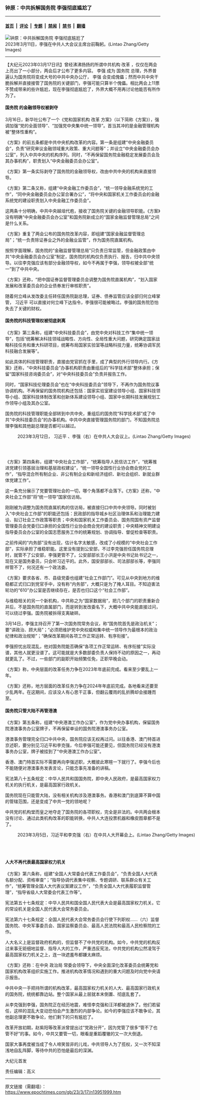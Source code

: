 ### 钟原：中共拆解国务院 李强彻底尴尬了

---

#### [首页](../../../..?n13951999) &nbsp;|&nbsp; [评论](../../../../../epoch-comment?n13951999) &nbsp;|&nbsp; [专题](../../../../../epoch-special?n13951999) &nbsp;|&nbsp; [禁闻](../../../../../epoch-news?n13951999) &nbsp;|&nbsp; [禁书](../../../../../books?n13951999) &nbsp;|&nbsp; [翻墙](https://github.com/gfw-breaker/nogfw/blob/master/README.md?n13951999)


<div><img alt="钟原：中共拆解国务院 李强彻底尴尬了" class="attachment-djy_600_400 size-djy_600_400 wp-post-image" src="https://i.epochtimes.com/assets/uploads/2023/03/id13952002-GettyImages-1472707391_light-600x400.jpg"/>
<div class="caption">
 2023年3月11日，李强在中共人大会议主席台前鞠躬。(Lintao Zhang/Getty Images)
</div></div><hr/><div class="post_content" id="artbody" itemprop="articleBody">
 <!-- article content begin -->
 <p>
  【大纪元2023年03月17日讯】曾经沸沸扬扬的所谓中共机构
  <ok href="https://www.epochtimes.com/gb/tag/%E6%94%B9%E9%9D%A9.html">
   改革
  </ok>
  ，仅仅在两会上亮出了一小部分，两会后才公布了更多内容。
  <ok href="https://www.epochtimes.com/gb/tag/%E6%9D%8E%E5%BC%BA.html">
   李强
  </ok>
  成为
  <ok href="https://www.epochtimes.com/gb/tag/%E5%9B%BD%E5%8A%A1%E9%99%A2.html">
   国务院
  </ok>
  总理，外界普遍认为国务院将变成大号的中共中央办公厅，
  <ok href="https://www.epochtimes.com/gb/tag/%E6%9D%8E%E5%BC%BA.html">
   李强
  </ok>
  会变成傀儡；然而中共中央干脆拆解并直接接管了国务院的关键部门，李强可能只算半个傀儡。相比两会上11票不赞成带来的些许尴尬，现在李强彻底尴尬了，外界大概不用再讨论他能否有所作为了。
 </p>
 <h4>
  <ok href="https://www.epochtimes.com/gb/tag/%E5%9B%BD%E5%8A%A1%E9%99%A2.html">
   国务院
  </ok>
  的金融领导权被剥夺
 </h4>
 <p>
  3月16日，新华社公布了一个《党和国家机构
  <ok href="https://www.epochtimes.com/gb/tag/%E6%94%B9%E9%9D%A9.html">
   改革
  </ok>
  方案》（以下简称《方案》），强调加强“党的全面领导”、“加强党中央集中统一领导”。首当其冲的是金融管理机构被“整体性重构”。
 </p>
 <p>
  《方案》的前五条都是中共中央机构改革的内容。第一条是组建“中央金融委员会”，负责“研究审议金融领域重大政策、重大问题等”；并设立“中央金融委员会办公室”，列入中共中央的机构序列。同时，“不再保留国务院金融稳定发展委员会及其办事机构”，职责划入“中央金融委员会办公室”。
 </p>
 <p>
  《方案》第一条实际剥夺了国务院的金融领导权，改由中共中央的机构来直接领导。
 </p>
 <p>
  《方案》第二条又称，组建“中央金融工作委员会”，“统一领导金融系统党的工作”，“同中央金融委员会办公室合署办公”，“将中央和国家机关工作委员会的金融系统党的建设职责划入中央金融工作委员会”。
 </p>
 <p>
  这两条十分明确，中共中央越俎代庖，接收了国务院关键的金融领导职能。《方案》没有明确“中央金融委员会办公室”和国务院新成立的“国家金融监督管理总局”之间是什么关系。
 </p>
 <p>
  《方案》重复了两会公布的国务院改革内容，即组建“国家金融监督管理总局”；“统一负责除证券业之外的金融业监管”，作为国务院直属机构。
 </p>
 <p>
  按照字面理解，国务院的“金融监督管理总局”只负责日常监管，但金融政策由中共“中央金融委员会办公室”制定，国务院的机构仅负责执行、报告，归中共中央领导。以往李克强应该有部分金融领导权，如今不再属于李强，领导权被全部“统一”到了中共中央。
 </p>
 <p>
  《方案》还称，“把中国证券监督管理委员会调整为国务院直属机构”，“划入国家发展和改革委员会的企业债券发行审核职责”。
 </p>
 <p>
  随着何立峰从发改委主任转任国务院副总理，证券、债券监管应该全部归何立峰掌管，
  <ok href="https://www.epochtimes.com/gb/tag/%E4%B9%A0%E8%BF%91%E5%B9%B3.html">
   习近平
  </ok>
  可以直接对何立峰下达指令，李强很可能被略过。李强的国务院恐怕失去了关键的财权。
 </p>
 <h4>
  国务院的科技管理权被彻底剥离
 </h4>
 <p>
  《方案》第三条称，组建“中央科技委员会”，由党中央对科技工作“集中统一领导”，包括“统筹解决科技领域战略性、方向性、全局性重大问题，研究确定国家战略科技任务和重大科研项目，统筹布局国家实验室等战略科技力量，统筹协调军民科技融合发展等”。
 </p>
 <p>
  如此具体的科技管理职责，直接由党官抓在手里，成了典型的外行领导内行。《方案》还称，“中央科技委员会”办事机构职责由重组后的“科学技术部”整体承担；保留“国家科技咨询委员会”，对“中央科技委员会”负责并报告工作。
 </p>
 <p>
  同时，“国家科技伦理委员会”也在“中央科技委员会”领导下，不再作为国务院议事协调机构。不再保留的国务院机构还包括：国家实验室建设领导小组、国家科技领导小组、国家科技体制改革和创新体系建设领导小组、国家中长期科技发展规划工作领导小组及其办公室。
 </p>
 <p>
  国务院的科技管理职能全部转到中共中央，重组后的国务院“科学技术部”成了中共“中央科技委员会”的办事机构。中共中央直接管理国务院的部门，不知国务院总理李强和其他副总理是否都可以越过。
 </p>
 <figure aria-describedby="caption-attachment-13952007" class="wp-caption aligncenter" id="attachment_13952007" style="width: 600px">
  <ok href="https://i.epochtimes.com/assets/uploads/2023/03/id13952007-GettyImages-1248048584.jpg" target="_blank">
   <img alt="" class="size-large wp-image-13952007" src="https://i.epochtimes.com/assets/uploads/2023/03/id13952007-GettyImages-1248048584-600x338.jpg"/>
  </ok>
  <br/><figcaption class="wp-caption-text" id="caption-attachment-13952007">
   2023年3月12日，
   <ok href="https://www.epochtimes.com/gb/tag/%E4%B9%A0%E8%BF%91%E5%B9%B3.html">
    习近平
   </ok>
   、李强（右）在中共人大会议上。(Lintao Zhang/Getty Images)
  </figcaption><br/>
 </figure><br/>
 <p>
  《方案》第四条称，组建“中央社会工作部”，“统筹指导人民信访工作”，“统筹推进党建引领基层治理和基层政权建设”，“统一领导全国性行业协会商会党的工作”，“指导混合所有制企业、非公有制企业和新经济组织、新社会组织、新就业群体党建工作”。
 </p>
 <p>
  这一条充分展示了党要管理社会的一切，哪个角落都不会落下。《方案》还称，“中央社会工作部”将“统一领导”国家信访局。
 </p>
 <p>
  刚刚被为调整为国务院直属机构的信访局，被直接归口中共中央领导。同时被划入“中央社会工作部”的职能还包括：民政部的指导城乡社区治理体系和治理能力建设、拟订社会工作政策等职责；中央和国家机关工作委员会、国务院国有资产监督管理委员会党委归口承担的全国性行业协会商会党的建设职责；中央精神文明建设指导委员会办公室的全国志愿服务工作的统筹规划、协调指导、督促检查等职责。
 </p>
 <p>
  之前传闻的“内务部”没有出现，估计名字太敏感，改成了小规模的“中央社会工作部”，实际承担了维稳职能。这里没有提到公安部，不过李克强担任国务院总理时，就管不了公安部，李强更管不了。公安部部长王小洪是中央书记处书记之一，现在又是国务委员，只会听习近平的。此外，国安部部长、司法部部长等，李强同样管不了，何况还有一个政法委。
 </p>
 <p>
  《方案》要求各省、市、县级党委也组建“社会工作部门”。可见从中央到地方的维稳都正式归口到党官手中，没有称“内务部”，大概只是为了掩人耳目。不知迫害法轮功的“610”办公室是否继续存在，是否也归口这个“社会工作部”。
 </p>
 <p>
  与维稳相关的另一个新机构，中共称之为“国家数据局”，把几个部门的职责重新合并后，不是国务院的直属部门，而是转到发改委名下，大概中共中央能直接过问，可以绕过李强。国务院被拆得支离破碎。
 </p>
 <p>
  3月14日，李强主持召开了第一次国务院常务会议，称“国务院首先是政治机关”；要“讲政治、顾大局”；“必须把维护党中央权威和集中统一领导作为最根本的政治纪律和政治规矩”；“确保改革期间各项工作正常运转、有序衔接”。
 </p>
 <p>
  李强担忧出现混乱，他对国务院能否确保“各项工作正常运转、有序衔接”实际没谱，其他人就更没谱了。这可能就是大多数部委负责人保持不动的原因之一，再动就更乱了。不过，一些部门的副职开始频繁任免，正职早晚会动。
 </p>
 <p>
  《方案》称，中央层面的改革任务力争在2023年年底前完成。看来至少要乱上一年。
 </p>
 <p>
  《方案》还称，地方层面的改革任务力争在2024年年底前完成。各地看来还要至少乱两年。在这期间，应该没人有心思干正事，但翻云覆雨的乱折腾却会接踵而至。
 </p>
 <h4>
  国务院只管大陆不再管港澳
 </h4>
 <p>
  《方案》第五条称，组建“中央港澳工作办公室”，作为党中央办事机构，保留国务院港澳事务办公室牌子，不再保留单设的国务院港澳事务办公室。
 </p>
 <p>
  港澳事务管理完全归口中共中央，国务院应该无权再过问。以往香港、澳门特首进京述职，要分别见习近平和李克强，今后李强可能还要见，但国务院已经没有港澳事务办公室，牌子被挂到了“中央港澳工作办公室”。
 </p>
 <p>
  香港、澳门特首实际不需要再向李强述职，大概彼此寒暄一下就行了。李强今后也不能随便对港澳事务发表言论，只能念事先准备的讲稿。
 </p>
 <p>
  宪法第八十五条规定：中华人民共和国国务院，即中央人民政府，是最高国家权力机关的执行机关，是最高国家行政机关。
 </p>
 <p>
  国务院现在只能管大陆，没有相关机构涉及港澳事务。香港和澳门到底算不算中国的管辖范围，还是变成了中共一党的领地呢？
 </p>
 <p>
  中共党的机构堂而皇之地夺走了国务院的各项职权，完全是非法的。中共两会根本没有讨论、通过此类机构改革的职能转换，中共人大连投票机器和橡皮图章都不是了。
 </p>
 <figure aria-describedby="caption-attachment-13952008" class="wp-caption aligncenter" id="attachment_13952008" style="width: 600px">
  <ok href="https://i.epochtimes.com/assets/uploads/2023/03/id13952008-GettyImages-1471369470_light.jpg" target="_blank">
   <img alt="" class="size-large wp-image-13952008" src="https://i.epochtimes.com/assets/uploads/2023/03/id13952008-GettyImages-1471369470_light-600x400.jpg"/>
  </ok>
  <br/><figcaption class="wp-caption-text" id="caption-attachment-13952008">
   2023年3月5日，习近平和李克强（右）在中共人大开幕会上。(Lintao Zhang/Getty Images)
  </figcaption><br/>
 </figure><br/>
 <h4>
  人大不再代表最高国家权力机关
 </h4>
 <p>
  《方案》第六条称，组建“全国人大常委会代表工作委员会”，“负责全国人大代表名额分配、资格审查”；“指导协调代表集中视察、专题调研、联系群众有关工作”，“统筹管理全国人大代表议案建议工作”，“负责全国人大代表履职监督管理”，“指导省级人大常委会代表工作等”。
 </p>
 <p>
  宪法第五十七条规定：中华人民共和国全国人民代表大会是最高国家权力机关。它的常设机关是全国人民代表大会常务委员会。
 </p>
 <p>
  宪法第六十七条规定：全国人民代表大会常务委员会行使下列职权……（六）监督国务院、中央军事委员会、国家监察委员会、最高人民法院和最高人民检察院的工作。
 </p>
 <p>
  人大名义上是监督政府机构的，但监督不了中共党的机构。如今，中共党的机构反过来事无钜细地监督、指导人大的工作，严重违反宪法，中共党的机构公然凌驾于最高国家权力机关之上，连一块遮羞布都嫌太麻烦。
 </p>
 <p>
  《方案》还称：在中央
  <ok href="https://www.epochtimes.com/gb/tag/%E6%94%BF%E6%B2%BB%E5%B1%80.html">
   政治局
  </ok>
  常委会领导下，中央全面深化改革委员会统筹党和国家机构改革组织实施工作。推进机构改革情况和遇到的重大问题及时向党中央请示报告。
 </p>
 <p>
  中共中央一手把持所谓的机构改革，最高国家权力机关的人大、最高国家行政机关的国务院，统统都靠边站。整个国家从最上层就本末倒置、彻底乱套了。
 </p>
 <p>
  从李克强到李强，国务院正在经历地震，难怪李克强和汪洋都被退休了。他们若留任，这样的混乱大变动恐怕会产生激烈的内部争论。如今的李强应该不敢争论，其他副总理更不敢争论，他们剩下的只有尴尬了。
 </p>
 <p>
  改革开放初期，赵紫阳等改革派曾提出过“党政分开”，因为党管了很多“管不了也管不好”的事。如今，中共又要管一切，眼看是重蹈覆辙的又一次大倒退。
 </p>
 <p>
  国家大事再度被当成了令人啼笑皆非的儿戏，中共领导人为了揽权，又一次不知深浅地自乱阵脚，等待中共的恐怕是最后的深渊。
 </p>
 <p>
  大纪元首发
 </p>
 <p>
  责任编辑：高义
 </p>
 <!-- article content end -->
 <div id="below_article_ad">
 </div>
</div>


---

原文链接（需翻墙）：https://www.epochtimes.com/gb/23/3/17/n13951999.htm